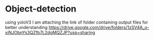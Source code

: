 # Object-detection
using yoloV3
I am attaching the link of folder containing output files for better understanding 
https://drive.google.com/drive/folders/1zSV4A_o-xiNJObnYs3QZfb7L2dgMQZJP?usp=sharing
